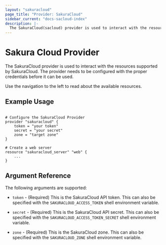 ```yaml
---
layout: "sakuracloud"
page_title: "Provider: SakuraCloud"
sidebar_current: "docs-sacloud-index"
description: |-
  The SakuraCloud(sacloud) provider is used to interact with the resources supported by SakuraCloud. The provider needs to be configured with the proper credentials before it can be used.
---
```


# Sakura Cloud Provider

The SakuraCloud provider is used to interact with the
resources supported by SakuraCloud. The provider needs to be configured
with the proper credentials before it can be used.

Use the navigation to the left to read about the available resources.

## Example Usage

```

# Configure the SakuraCloud Provider
provider "sakuracloud" {
    token = "your token"    
    secret = "your secret"
    zone = "target zone"
}

# Create a web server
resource "sakuracloud_server" "web" {
    ...
}
```

## Argument Reference

The following arguments are supported:

* `token` - (Required) This is the SakuraCloud API token. This can also be specified
  with the `SAKURACLOUD_ACCESS_TOKEN` shell environment variable.

* `secret` - (Required) This is the SakuraCloud API secret. This can also be specified
  with the `SAKURACLOUD_ACCESS_TOKEN_SECRET` shell environment variable.
  
* `zone` - (Required) This is the SakuraCloud zone. This can also be specified
  with the `SAKURACLOUD_ZONE` shell environment variable.